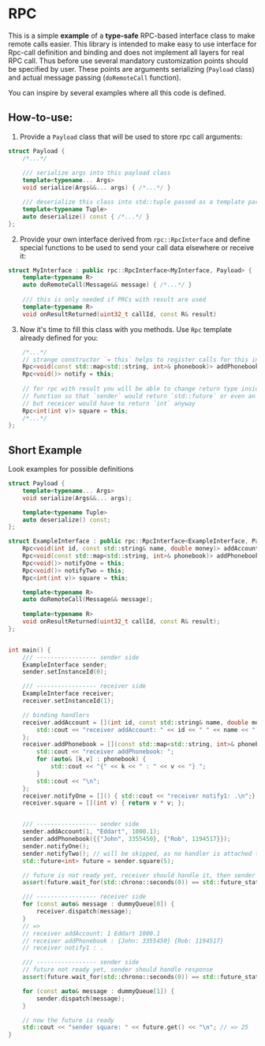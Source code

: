 # RPC
This is a simple **example** of a **type-safe** RPC-based interface class to make remote calls easier.
This library is intended to make easy to use interface for Rpc-call definition and
binding and does not implement all layers for real RPC call. Thus before use 
several mandatory customization points should be specified by user.
These points are arguments serializing (`Payload` class) and actual message passing
(`doRemoteCall` function).

You can inspire by several examples where all this code is defined.

## How-to-use:
1. Provide a `Payload` class that will be used to store rpc call arguments:
```c++
struct Payload {
    /*...*/
    
    /// serialize args into this payload class
    template<typename... Args>
    void serialize(Args&&... args) { /*...*/ }

    /// deserialize this class into std::tuple passed as a template parameter Tuple
    template<typename Tuple>
    auto deserialize() const { /*...*/ }
};
```
2. Provide your own interface derived from `rpc::RpcInterface` and define special functions to
be used to send your call data elsewhere or receive it:
```c++
struct MyInterface : public rpc::RpcInterface<MyInterface, Payload> {
    template<typename R>
    auto doRemoteCall(Message&& message) { /*...*/ }
    
    /// this is only needed if PRCs with result are used
    template<typename R>
    void onResultReturned(uint32_t callId, const R& result)
```


3. Now it's time to fill this class with you methods. Use `Rpc` template already defined for you:
```c++
    /*...*/
    // strange constructor `= this` helps to register calls for this interface
    Rpc<void(const std::map<std::string, int>& phonebook)> addPhonebook = this;
    Rpc<void()> notify = this;
    
    // for rpc with result you will be able to change return type inside `doRemoteCall`
    // function so that `sender` would return `std::future` or even an Awairable type
    // but receicer would have to return `int` anyway
    Rpc<int(int v)> square = this;
    /*...*/
};
```

## Short Example
Look examples for possible definitions
```c++
struct Payload {
    template<typename... Args>
    void serialize(Args&&... args);

    template<typename Tuple>
    auto deserialize() const;
};

struct ExampleInterface : public rpc::RpcInterface<ExampleInterface, Payload> {
    Rpc<void(int id, const std::string& name, double money)> addAccount = this;
    Rpc<void(const std::map<std::string, int>& phonebook)> addPhonebook = this;
    Rpc<void()> notifyOne = this;
    Rpc<void()> notifyTwo = this;
    Rpc<int(int v)> square = this;

    template<typename R>
    auto doRemoteCall(Message&& message);
    
    template<typename R>
    void onResultReturned(uint32_t callId, const R& result);
};


int main() {
    /// ----------------- sender side
    ExampleInterface sender;
    sender.setInstanceId(0);

    /// ----------------- receiver side
    ExampleInterface receiver;
    receiver.setInstanceId(1);

    // binding handlers
    receiver.addAccount = [](int id, const std::string& name, double money) {
        std::cout << "receiver addAccount: " << id << " " << name << " " << money << "\n";
    };
    receiver.addPhonebook = [](const std::map<std::string, int>& phonebook) {
        std::cout << "receiver addPhonebook: ";
        for (auto& [k,v] : phonebook) {
            std::cout << "{" << k << " : " << v << "} ";
        }
        std::cout << "\n";
    };
    receiver.notifyOne = []() { std::cout << "receiver notify1: .\n";};
    receiver.square = [](int v) { return v * v; };


    /// ----------------- sender side
    sender.addAccount(1, "Eddart", 1000.1);
    sender.addPhonebook({{"John", 3355450}, {"Rob", 1194517}});
    sender.notifyOne();
    sender.notifyTwo(); // will be skipped, as no handler is attached to receiver
    std::future<int> future = sender.square(5);

    // future is not ready yet, receiver should handle it, then sender should handle response
    assert(future.wait_for(std::chrono::seconds(0)) == std::future_status::timeout);

    /// ----------------- receiver side
    for (const auto& message : dummyQueue[0]) {
        receiver.dispatch(message);
    }
    // =>
    // receiver addAccount: 1 Eddart 1000.1
    // receiver addPhonebook : {John: 3355450} {Rob: 1194517}
    // receiver notify1 : .

    /// ----------------- sender side
    // future not ready yet, sender should handle response
    assert(future.wait_for(std::chrono::seconds(0)) == std::future_status::timeout);

    for (const auto& message : dummyQueue[1]) {
        sender.dispatch(message);
    }

    // now the future is ready
    std::cout << "sender square: " << future.get() << "\n"; // => 25
}
```
